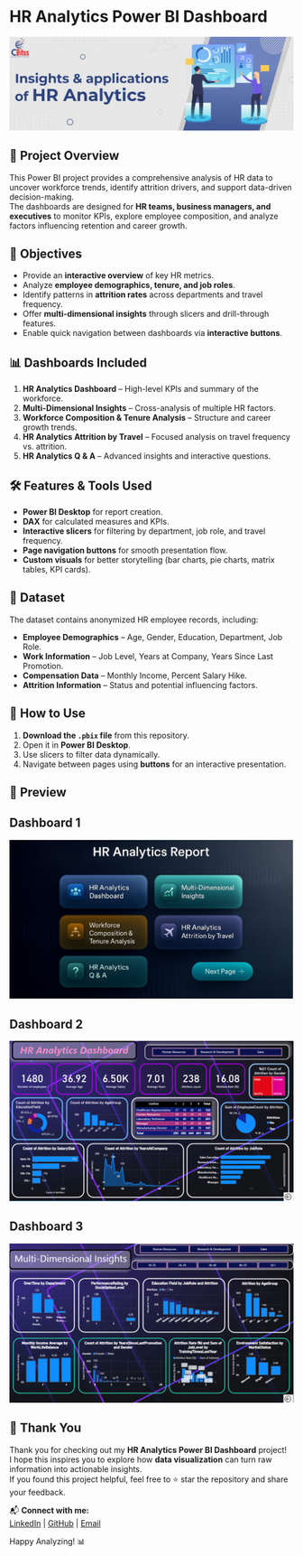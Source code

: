 # HR Analytics Power BI Dashboard

![HR Analysis](https://github.com/Shushant-Kharate/PowerBi_Hr_Analytics/blob/main/HR%20Analytics%20image.webp)

## 📌 Project Overview
This Power BI project provides a comprehensive analysis of HR data to uncover workforce trends, identify attrition drivers, and support data-driven decision-making.  
The dashboards are designed for **HR teams, business managers, and executives** to monitor KPIs, explore employee composition, and analyze factors influencing retention and career growth.

## 🎯 Objectives
- Provide an **interactive overview** of key HR metrics.  
- Analyze **employee demographics, tenure, and job roles**.  
- Identify patterns in **attrition rates** across departments and travel frequency.  
- Offer **multi-dimensional insights** through slicers and drill-through features.  
- Enable quick navigation between dashboards via **interactive buttons**.

## 📊 Dashboards Included
1. **HR Analytics Dashboard** – High-level KPIs and summary of the workforce.  
2. **Multi-Dimensional Insights** – Cross-analysis of multiple HR factors.  
3. **Workforce Composition & Tenure Analysis** – Structure and career growth trends.  
4. **HR Analytics Attrition by Travel** – Focused analysis on travel frequency vs. attrition.  
5. **HR Analytics Q & A** – Advanced insights and interactive questions.

## 🛠 Features & Tools Used
- **Power BI Desktop** for report creation.  
- **DAX** for calculated measures and KPIs.  
- **Interactive slicers** for filtering by department, job role, and travel frequency.  
- **Page navigation buttons** for smooth presentation flow.  
- **Custom visuals** for better storytelling (bar charts, pie charts, matrix tables, KPI cards).

## 📂 Dataset
The dataset contains anonymized HR employee records, including:  
- **Employee Demographics** – Age, Gender, Education, Department, Job Role.  
- **Work Information** – Job Level, Years at Company, Years Since Last Promotion.  
- **Compensation Data** – Monthly Income, Percent Salary Hike.  
- **Attrition Information** – Status and potential influencing factors.

## 🚀 How to Use
1. **Download the `.pbix` file** from this repository.  
2. Open it in **Power BI Desktop**.  
3. Use slicers to filter data dynamically.  
4. Navigate between pages using **buttons** for an interactive presentation.

## 📸 Preview
## Dashboard 1
![Dashboart 1](https://github.com/Shushant-Kharate/PowerBi_Hr_Analytics/blob/main/Dashbaord%201.png)

## Dashboard 2
![Dashboard 2](https://github.com/Shushant-Kharate/PowerBi_Hr_Analytics/blob/main/Dashboard%202.png)

## Dashboard 3
![Dashboard 3](https://github.com/Shushant-Kharate/PowerBi_Hr_Analytics/blob/main/Dashboard%203.png)


## 🙏 Thank You

Thank you for checking out my **HR Analytics Power BI Dashboard** project!  
I hope this inspires you to explore how **data visualization** can turn raw information into actionable insights.  
If you found this project helpful, feel free to ⭐ star the repository and share your feedback.  

📬 **Connect with me:**  
[LinkedIn](www.linkedin.com/in/shushant-kharate-2b490a376) | [GitHub](https://github.com/Shushant-Kharate/PowerBi_Hr_Analytics) | [Email](skharate215@gmail.com)  

Happy Analyzing! 📊

